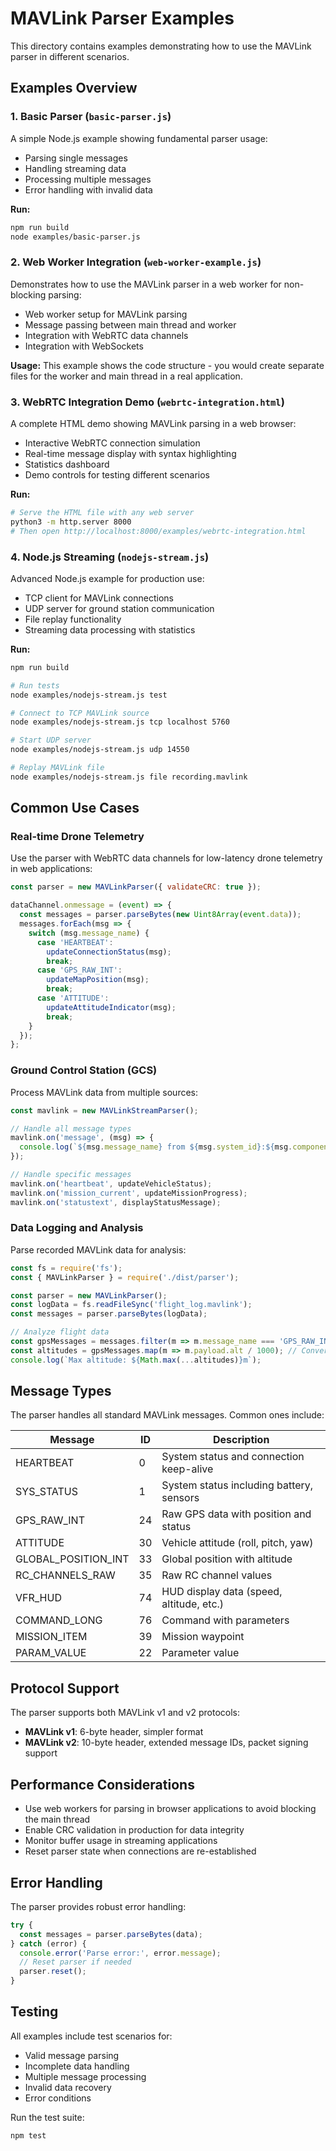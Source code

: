 # MAVLink Parser Examples

This directory contains examples demonstrating how to use the MAVLink parser in different scenarios.

## Examples Overview

### 1. Basic Parser (`basic-parser.js`)
A simple Node.js example showing fundamental parser usage:
- Parsing single messages
- Handling streaming data
- Processing multiple messages
- Error handling with invalid data

**Run:**
```bash
npm run build
node examples/basic-parser.js
```

### 2. Web Worker Integration (`web-worker-example.js`)
Demonstrates how to use the MAVLink parser in a web worker for non-blocking parsing:
- Web worker setup for MAVLink parsing
- Message passing between main thread and worker
- Integration with WebRTC data channels
- Integration with WebSockets

**Usage:**
This example shows the code structure - you would create separate files for the worker and main thread in a real application.

### 3. WebRTC Integration Demo (`webrtc-integration.html`)
A complete HTML demo showing MAVLink parsing in a web browser:
- Interactive WebRTC connection simulation
- Real-time message display with syntax highlighting
- Statistics dashboard
- Demo controls for testing different scenarios

**Run:**
```bash
# Serve the HTML file with any web server
python3 -m http.server 8000
# Then open http://localhost:8000/examples/webrtc-integration.html
```

### 4. Node.js Streaming (`nodejs-stream.js`)
Advanced Node.js example for production use:
- TCP client for MAVLink connections
- UDP server for ground station communication
- File replay functionality
- Streaming data processing with statistics

**Run:**
```bash
npm run build

# Run tests
node examples/nodejs-stream.js test

# Connect to TCP MAVLink source
node examples/nodejs-stream.js tcp localhost 5760

# Start UDP server
node examples/nodejs-stream.js udp 14550

# Replay MAVLink file
node examples/nodejs-stream.js file recording.mavlink
```

## Common Use Cases

### Real-time Drone Telemetry
Use the parser with WebRTC data channels for low-latency drone telemetry in web applications:

```javascript
const parser = new MAVLinkParser({ validateCRC: true });

dataChannel.onmessage = (event) => {
  const messages = parser.parseBytes(new Uint8Array(event.data));
  messages.forEach(msg => {
    switch (msg.message_name) {
      case 'HEARTBEAT':
        updateConnectionStatus(msg);
        break;
      case 'GPS_RAW_INT':
        updateMapPosition(msg);
        break;
      case 'ATTITUDE':
        updateAttitudeIndicator(msg);
        break;
    }
  });
};
```

### Ground Control Station (GCS)
Process MAVLink data from multiple sources:

```javascript
const mavlink = new MAVLinkStreamParser();

// Handle all message types
mavlink.on('message', (msg) => {
  console.log(`${msg.message_name} from ${msg.system_id}:${msg.component_id}`);
});

// Handle specific messages
mavlink.on('heartbeat', updateVehicleStatus);
mavlink.on('mission_current', updateMissionProgress);
mavlink.on('statustext', displayStatusMessage);
```

### Data Logging and Analysis
Parse recorded MAVLink data for analysis:

```javascript
const fs = require('fs');
const { MAVLinkParser } = require('./dist/parser');

const parser = new MAVLinkParser();
const logData = fs.readFileSync('flight_log.mavlink');
const messages = parser.parseBytes(logData);

// Analyze flight data
const gpsMessages = messages.filter(m => m.message_name === 'GPS_RAW_INT');
const altitudes = gpsMessages.map(m => m.payload.alt / 1000); // Convert to meters
console.log(`Max altitude: ${Math.max(...altitudes)}m`);
```

## Message Types

The parser handles all standard MAVLink messages. Common ones include:

| Message | ID | Description |
|---------|----| ------------|
| HEARTBEAT | 0 | System status and connection keep-alive |
| SYS_STATUS | 1 | System status including battery, sensors |
| GPS_RAW_INT | 24 | Raw GPS data with position and status |
| ATTITUDE | 30 | Vehicle attitude (roll, pitch, yaw) |
| GLOBAL_POSITION_INT | 33 | Global position with altitude |
| RC_CHANNELS_RAW | 35 | Raw RC channel values |
| VFR_HUD | 74 | HUD display data (speed, altitude, etc.) |
| COMMAND_LONG | 76 | Command with parameters |
| MISSION_ITEM | 39 | Mission waypoint |
| PARAM_VALUE | 22 | Parameter value |

## Protocol Support

The parser supports both MAVLink v1 and v2 protocols:

- **MAVLink v1**: 6-byte header, simpler format
- **MAVLink v2**: 10-byte header, extended message IDs, packet signing support

## Performance Considerations

- Use web workers for parsing in browser applications to avoid blocking the main thread
- Enable CRC validation in production for data integrity
- Monitor buffer usage in streaming applications
- Reset parser state when connections are re-established

## Error Handling

The parser provides robust error handling:

```javascript
try {
  const messages = parser.parseBytes(data);
} catch (error) {
  console.error('Parse error:', error.message);
  // Reset parser if needed
  parser.reset();
}
```

## Testing

All examples include test scenarios for:
- Valid message parsing
- Incomplete data handling
- Multiple message processing
- Invalid data recovery
- Error conditions

Run the test suite:
```bash
npm test
```